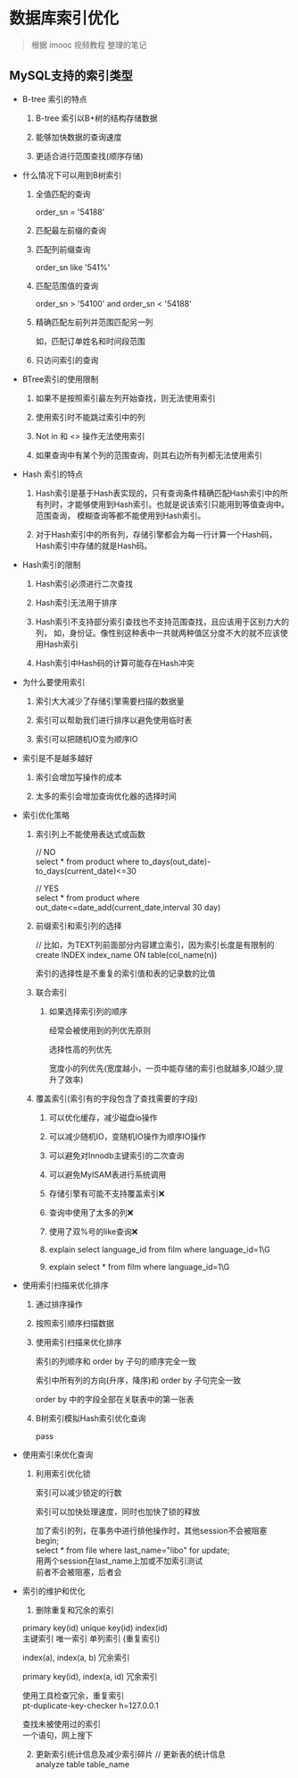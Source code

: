 # 数据库索引优化
>根据 imooc 视频教程 整理的笔记

## MySQL支持的索引类型

* B-tree 索引的特点

    1. B-tree 索引以B+树的结构存储数据

    2. 能够加快数据的查询速度

    3. 更适合进行范围查找(顺序存储)

* 什么情况下可以用到B树索引

    1. 全值匹配的查询

        order_sn = '54188'

    2. 匹配最左前缀的查询

    3. 匹配列前缀查询

        order_sn like '541%'

    4. 匹配范围值的查询

        order_sn > '54100' and order_sn < '54188'

    5. 精确匹配左前列并范围匹配另一列

        如，匹配订单姓名和时间段范围

    6. 只访问索引的查询

* BTree索引的使用限制

    1. 如果不是按照索引最左列开始查找，则无法使用索引

    2. 使用索引时不能跳过索引中的列

    3. Not in 和 <> 操作无法使用索引

    4. 如果查询中有某个列的范围查询，则其右边所有列都无法使用索引

* Hash 索引的特点

    1. Hash索引是基于Hash表实现的，只有查询条件精确匹配Hash索引中的所有列时，才能够使用到Hash索引。也就是说该索引只能用到等值查询中。范围查询，
    模糊查询等都不能使用到Hash索引。

    2. 对于Hash索引中的所有列，存储引擎都会为每一行计算一个Hash码，
    Hash索引中存储的就是Hash码。

* Hash索引的限制

    1. Hash索引必须进行二次查找

    2. Hash索引无法用于排序

    3. Hash索引不支持部分索引查找也不支持范围查找，且应该用于区别力大的列，
    如，身份证。像性别这种表中一共就两种值区分度不大的就不应该使用Hash索引

    4. Hash索引中Hash码的计算可能存在Hash冲突

* 为什么要使用索引

    1. 索引大大减少了存储引擎需要扫描的数据量

    2. 索引可以帮助我们进行排序以避免使用临时表

    3. 索引可以把随机IO变为顺序IO

* 索引是不是越多越好

    1. 索引会增加写操作的成本

    2. 太多的索引会增加查询优化器的选择时间

* 索引优化策略

    1. 索引列上不能使用表达式或函数

        // NO  
        select * from product where to_days(out_date)-to_days(current_date)<=30

        // YES  
        select * from product where out_date<=date_add(current_date,interval 30 day)

    2. 前缀索引和索引列的选择

        // 比如，为TEXT列前面部分内容建立索引，因为索引长度是有限制的  
        create INDEX index_name ON table(col_name(n))

        索引的选择性是不重复的索引值和表的记录数的比值

    3. 联合索引

        1. 如果选择索引列的顺序

            经常会被使用到的列优先原则

            选择性高的列优先

            宽度小的列优先(宽度越小，一页中能存储的索引也就越多,IO越少,提升了效率)

    4. 覆盖索引(索引有的字段包含了查找需要的字段)

        1. 可以优化缓存，减少磁盘io操作

        2. 可以减少随机IO，变随机IO操作为顺序IO操作

        3. 可以避免对Innodb主键索引的二次查询

        4. 可以避免MyISAM表进行系统调用

        5. 存储引擎有可能不支持覆盖索引:x:

        6. 查询中使用了太多的列:x:

        7. 使用了双%号的like查询:x:

        8. explain select language_id from film where language_id=1\G

        9. explain select * from film where language_id=1\G

* 使用索引扫描来优化排序

    1. 通过排序操作

    2. 按照索引顺序扫描数据

    3. 使用索引扫描来优化排序

        索引的列顺序和 order by 子句的顺序完全一致  

        索引中所有列的方向(升序，降序)和 order by 子句完全一致  

        order by 中的字段全部在关联表中的第一张表

    4. B树索引模拟Hash索引优化查询

        pass

* 使用索引来优化查询

    1. 利用索引优化锁

        索引可以减少锁定的行数  

        索引可以加快处理速度，同时也加快了锁的释放  

        加了索引的列，在事务中进行排他操作时，其他session不会被阻塞  
        begin;  
        select * from file where last_name="libo" for update;  
        用两个session在last_name上加或不加索引测试  
        前者不会被阻塞，后者会  

* 索引的维护和优化

    1. 删除重复和冗余的索引

    primary key(id) unique key(id)   index(id)  
    主键索引            唯一索引      单列索引  (重复索引)  

    index(a), index(a, b)  冗余索引  

    primary key(id), index(a, id)  冗余索引  

    使用工具检查冗余，重复索引  
    pt-duplicate-key-checker h=127.0.0.1  

    查找未被使用过的索引  
    一个语句，网上搜下  

    2. 更新索引统计信息及减少索引碎片
        // 更新表的统计信息  
        analyze table table_name  



